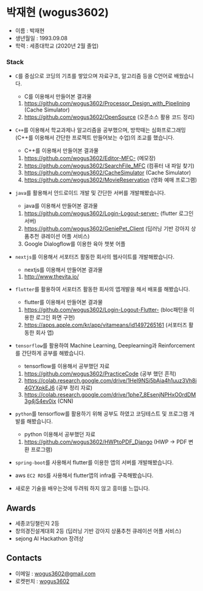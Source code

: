 # **박재현** (wogus3602)
- 이름 : 박재현
- 생년월일 : 1993.09.08
- 학력 : 세종대학교 (2020년 2월 졸업)

### Stack

- `C`를 중심으로 코딩의 기초를 쌓았으며 자료구조, 알고리즘 등을 C언어로 배웠습니다.
   * C를 이용해서 만들어본 결과물
   
   1. https://github.com/wogus3602/Processor_Design_with_Pipelining (Cache Simulator)  <br/>
   2. https://github.com/wogus3602/OpenSource (오픈소스 활용 코드 정리)  <br/>
   
- `C++`를 이용해서 학교과제나 알고리즘을 공부했으며, 방학때는 심화프로그래밍(C++를 이용해서 간단한 프로젝트 만들어보는 수업)의 조교를 했습니다.
   * C++를 이용해서 만들어본 결과물
   
   1. https://github.com/wogus3602/Editor-MFC- (메모장)  <br/>
   2. https://github.com/wogus3602/SearchFile_MFC (컴퓨터 내 파일 찾기)  <br/>
   3. https://github.com/wogus3602/CacheSimulator (Cache Simulator)  <br/>
   4. https://github.com/wogus3602/MovieReservation (영화 예매 프로그램)  <br/>
   
- `java`를 활용해서 안드로이드 개발 및 간단한 서버를 개발해봤습니다.
   * java를 이용해서 만들어본 결과물
   1. https://github.com/wogus3602/Login-Logout-server- (flutter 로그인 서버)  <br/>
   2. https://github.com/wogus3602/GeniePet_Client (딥러닝 기반 강아지 상품추천 큐레이션 어플 서비스)  <br/>
   3. Google Dialogflow를 이용한 육아 챗봇 어플  <br/>

- `nextjs`를 이용해서 서포터즈 활동한 회사의 웹사이트를 개발해봤습니다.
   * nextjs를 이용해서 만들어본 결과물
   1. http://www.thevita.io/  <br/>

- `flutter`를 활용하여 서포터즈 활동한 회사의 앱개발을 해서 배포를 해봤습니다.
   * flutter를 이용해서 만들어본 결과물
   1. https://github.com/wogus3602/Login-Logout-Flutter- (bloc패턴을 이용한 로그인 화면 구현)  <br/>
   2. https://apps.apple.com/kr/app/vitameans/id1497265161 (서포터즈 활동한 회사 앱)  <br/>

- `tensorflow`를 활용하여 Machine Learning, Deeplearning과 Reinforcement를 간단하게 공부를 해봤습니다.
   * tensorflow를 이용해서 공부했던 자료
   1. https://github.com/wogus3602/PracticeCode (공부 했던 흔적) <br/> 
   2. https://colab.research.google.com/drive/1Hel9NSi5bAia4h1uuz3Vh8i4GYXpkEJ6 (공부 정리 자료) <br/> 
   3. https://colab.research.google.com/drive/1phe7_8EsenjNPHxO0rdDM3g4jS4ev0ix (CNN) <br/>

- `python`를 tensorflow를 활용하기 위해 공부도 하였고 코딩테스트 및 프로그램 개발를 해봤습니다.
   * python 이용해서 공부했던 자료 
   1. https://github.com/wogus3602/HWPtoPDF_Django (HWP -> PDF 변환 프로그램)

- `spring-boot`를 사용해서 flutter를 이용한 앱의 서버를 개발해봤습니다.

- aws `EC2 RDS`를 사용해서 flutter앱의 infra를 구축해봤습니다. 

- 새로운 기술을 배우는것에 두려워 하지 않고 흥미를 느낍니다.

## Awards
- 세종코딩챌린지 2등
- 창의경진설계대회 2등 (딥러닝 기반 강아지 상품추천 큐레이션 어플 서비스)
- sejong AI Hackathon 장려상

## Contacts

- 이메일 : wogus3602@gmail.com
- 로켓펀치 : [wogus3602](https://www.rocketpunch.com/@wogus3602)

